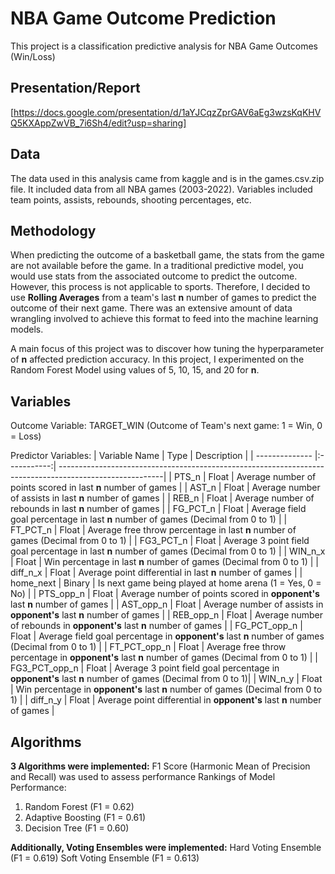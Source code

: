 # NBA Game Outcome Prediction
This project is a classification predictive analysis for NBA Game Outcomes (Win/Loss)

## Presentation/Report
[https://docs.google.com/presentation/d/1aYJCqzZprGAV6aEg3wzsKqKHVQ5KXAppZwVB_7i6Sh4/edit?usp=sharing]

## Data
The data used in this analysis came from kaggle and is in the games.csv.zip file. It included data from all NBA games (2003-2022). Variables included team points, assists, rebounds, shooting percentages, etc.

## Methodology
When predicting the outcome of a basketball game, the stats from the game are not available before the game. In a traditional predictive model, you would use stats from the associated outcome to predict the outcome. However, this process is not applicable to sports. Therefore, I decided to use **Rolling Averages** from a team's last **n** number of games to predict the outcome of their next game. There was an extensive amount of data wrangling involved to achieve this format to feed into the machine learning models.

A main focus of this project was to discover how tuning the hyperparameter of **n** affected prediction accuracy. In this project, I experimented on the Random Forest Model using values of 5, 10, 15, and 20 for **n**.

## Variables

Outcome Variable: TARGET_WIN (Outcome of Team's next game: 1 = Win, 0 = Loss)

Predictor Variables:
| Variable Name  | Type        | Description                                                                                             |
| -------------- |:-----------:| --------------------------------------------------------------------------------------------------------|
| PTS_n          | Float       | Average number of points scored in last **n** number of games                                           |
| AST_n          | Float       | Average number of assists in last **n** number of games                                                 |
| REB_n          | Float       | Average number of rebounds in last **n** number of games                                                |
| FG_PCT_n       | Float       | Average field goal percentage in last **n** number of games (Decimal from 0 to 1)                       |
| FT_PCT_n       | Float       | Average free throw percentage in last **n** number of games (Decimal from 0 to 1)                       |
| FG3_PCT_n      | Float       | Average 3 point field goal percentage in last **n** number of games (Decimal from 0 to 1)               |
| WIN_n_x        | Float       | Win percentage in last **n** number of games (Decimal from 0 to 1)                                      |
| diff_n_x       | Float       | Average point differential in last **n** number of games                                                |
| home_next      | Binary      | Is next game being played at home arena (1 = Yes, 0 = No)                                               |
| PTS_opp_n      | Float       | Average number of points scored in **opponent's** last **n** number of games                            |
| AST_opp_n      | Float       | Average number of assists in **opponent's** last **n** number of games                                  |
| REB_opp_n      | Float       | Average number of rebounds in **opponent's** last **n** number of games                                 |
| FG_PCT_opp_n   | Float       | Average field goal percentage in **opponent's** last **n** number of games (Decimal from 0 to 1)        |
| FT_PCT_opp_n   | Float       | Average free throw percentage in **opponent's** last **n** number of games (Decimal from 0 to 1)        |
| FG3_PCT_opp_n  | Float       | Average 3 point field goal percentage in **opponent's** last **n** number of games (Decimal from 0 to 1)|
| WIN_n_y        | Float       | Win percentage in **opponent's** last **n** number of games (Decimal from 0 to 1)                       |
| diff_n_y       | Float       | Average point differential in **opponent's** last **n** number of games                                 |
## Algorithms

**3 Algorithms were implemented:**
F1 Score (Harmonic Mean of Precision and Recall) was used to assess performance
Rankings of Model Performance:
1. Random Forest (F1 = 0.62)
2. Adaptive Boosting (F1 = 0.61)
3. Decision Tree (F1 = 0.60)

**Additionally, Voting Ensembles were implemented:**
Hard Voting Ensemble (F1 = 0.619)
Soft Voting Ensemble (F1 = 0.613)
